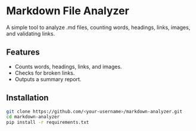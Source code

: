 # Markdown File Analyzer

A simple tool to analyze .md files, counting words, headings, links, images, and validating links.

## Features
- Counts words, headings, links, and images.
- Checks for broken links.
- Outputs a summary report.

## Installation
```bash
git clone https://github.com/<your-username>/markdown-analyzer.git
cd markdown-analyzer
pip install -r requirements.txt